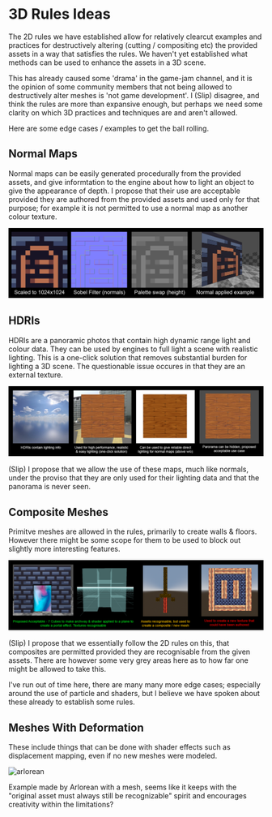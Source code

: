 # 3D Rules Ideas

The 2D rules we have established allow for relatively clearcut examples and practices for destructively altering (cutting / compositing etc) the provided assets in a way that satisfies the rules. We haven't yet established what methods can be used to enhance the assets in a 3D scene.

This has already caused some 'drama' in the game-jam channel, and it is the opinion of some community members that not being allowed to destructively alter meshes is 'not game development'. I (Slip) disagree, and think the rules are more than expansive enough, but perhaps we need some clarity on which 3D practices and techniques are and aren't allowed.

Here are some edge cases / examples to get the ball rolling.


## Normal Maps

Normal maps can be easily generated procedurally from the provided assets, and give informtation to the engine about how to light an object to give the appearance of depth. I propose that their use are acceptable provided they are authored from the provided assets and used only for that purpose; for example it is not permitted to use a normal map as another colour texture.

![example use of normal maps](normals_example.png)


## HDRIs

HDRIs are a panoramic photos that contain high dynamic range light and colour data. They can be used by engines to full light a scene with realistic lighting. This is a one-click solution that removes substantial burden for lighting a 3D scene. The questionable issue occures in that they are an external texture.

![example use of hdris](hdri_example.png)

(Slip) I propose that we allow the use of these maps, much like normals, under the proviso that they are only used for their lighting data and that the panorama is never seen.


## Composite Meshes

Primitve meshes are allowed in the rules, primarily to create walls & floors. However there might be some scope for them to be used to block out slightly more interesting features.

![example use of composite meshes](meshes_examples.png)

(Slip) I propose that we essentially follow the 2D rules on this, that composites are permitted provided they are recognisable from the given assets. There are however some very grey areas here as to how far one might be allowed to take this.


I've run out of time here, there are many many more edge cases; especially around the use of particle and shaders, but I believe we have spoken about these already to establish some rules.

## Meshes With Deformation

These include things that can be done with shader effects such as displacement mapping, even if no new meshes were modeled.

<img width="498" height="478" alt="arlorean" src="https://github.com/user-attachments/assets/a3ca3bcf-b973-492d-b511-bddc20157ff2" />

Example made by Arlorean with a mesh, seems like it keeps with the "original asset must always still be recognizable" spirit and encourages creativity within the limitations?
